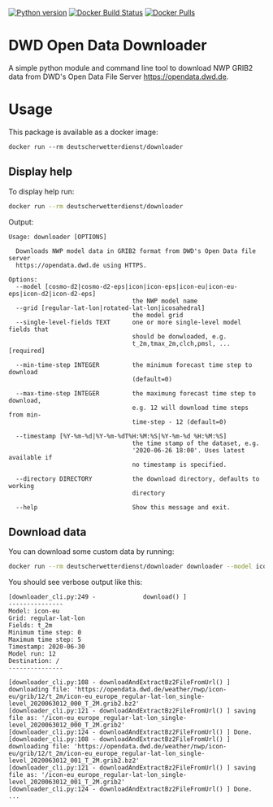 [![Python version](https://img.shields.io/badge/python-3.7.7-informational)](https://hub.docker.com/_/python)
[![Docker Build Status](https://img.shields.io/docker/cloud/build/deutscherwetterdienst/downloader.svg)](https://hub.docker.com/r/deutscherwetterdienst/downloader)
[![Docker Pulls](https://img.shields.io/docker/pulls/deutscherwetterdienst/downloader)](https://hub.docker.com/r/deutscherwetterdienst/downloader)

# DWD Open Data Downloader
A simple python module and command line tool to download NWP GRIB2 data from DWD's Open Data File Server https://opendata.dwd.de.


# Usage
This package is available as a docker image:
```
docker run --rm deutscherwetterdienst/downloader
```

## Display help
To display help run:
```bash
docker run --rm deutscherwetterdienst/downloader
```
Output:
```
Usage: downloader [OPTIONS]

  Downloads NWP model data in GRIB2 format from DWD's Open Data file server
  https://opendata.dwd.de using HTTPS.

Options:
  --model [cosmo-d2|cosmo-d2-eps|icon|icon-eps|icon-eu|icon-eu-eps|icon-d2|icon-d2-eps]
                                  the NWP model name
  --grid [regular-lat-lon|rotated-lat-lon|icosahedral]
                                  the model grid
  --single-level-fields TEXT      one or more single-level model fields that
                                  should be donwloaded, e.g.
                                  t_2m,tmax_2m,clch,pmsl, ...  [required]

  --min-time-step INTEGER         the minimum forecast time step to download
                                  (default=0)

  --max-time-step INTEGER         the maximung forecast time step to download,
                                  e.g. 12 will download time steps from min-
                                  time-step - 12 (default=0)

  --timestamp [%Y-%m-%d|%Y-%m-%dT%H:%M:%S|%Y-%m-%d %H:%M:%S]
                                  the time stamp of the dataset, e.g.
                                  '2020-06-26 18:00'. Uses latest available if
                                  no timestamp is specified.

  --directory DIRECTORY           the download directory, defaults to working
                                  directory

  --help                          Show this message and exit.
```

## Download data
You can download some custom data by running:
```bash
docker run --rm deutscherwetterdienst/downloader downloader --model icon-eu --single-level-fields t_2m --max-time-step 5 --directory /
```
You should see verbose output like this:
```
[downloader_cli.py:249 -             download() ] 
---------------
Model: icon-eu
Grid: regular-lat-lon
Fields: t_2m
Minimum time step: 0
Maximum time step: 5
Timestamp: 2020-06-30
Model run: 12
Destination: /
---------------

[downloader_cli.py:108 - downloadAndExtractBz2FileFromUrl() ] downloading file: 'https://opendata.dwd.de/weather/nwp/icon-eu/grib/12/t_2m/icon-eu_europe_regular-lat-lon_single-level_2020063012_000_T_2M.grib2.bz2'
[downloader_cli.py:121 - downloadAndExtractBz2FileFromUrl() ] saving file as: '/icon-eu_europe_regular-lat-lon_single-level_2020063012_000_T_2M.grib2'
[downloader_cli.py:124 - downloadAndExtractBz2FileFromUrl() ] Done.
[downloader_cli.py:108 - downloadAndExtractBz2FileFromUrl() ] downloading file: 'https://opendata.dwd.de/weather/nwp/icon-eu/grib/12/t_2m/icon-eu_europe_regular-lat-lon_single-level_2020063012_001_T_2M.grib2.bz2'
[downloader_cli.py:121 - downloadAndExtractBz2FileFromUrl() ] saving file as: '/icon-eu_europe_regular-lat-lon_single-level_2020063012_001_T_2M.grib2'
[downloader_cli.py:124 - downloadAndExtractBz2FileFromUrl() ] Done.
...
```